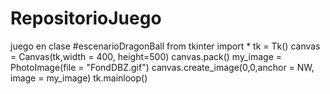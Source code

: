 # RepositorioJuego
juego en clase
#escenarioDragonBall
from tkinter import * 
tk = Tk()
canvas = Canvas(tk,width = 400, height=500)
canvas.pack()
my_image = PhotoImage(file = "FondDBZ.gif")
canvas.create_image(0,0,anchor = NW, image = my_image)
tk.mainloop()
